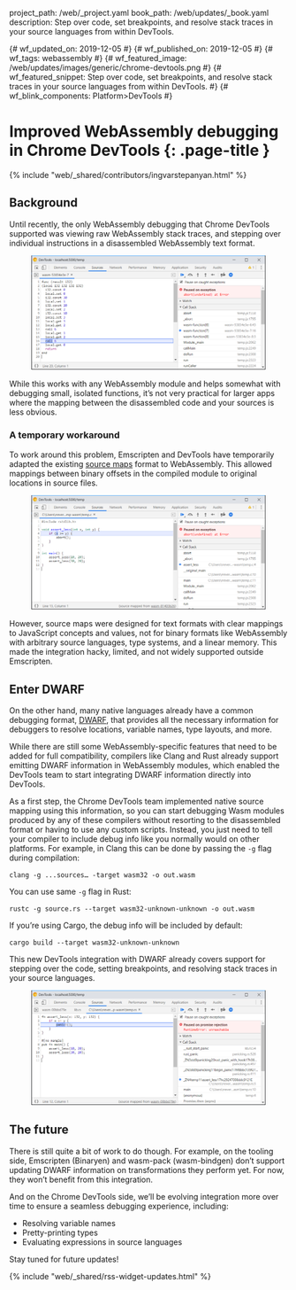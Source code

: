 project_path: /web/_project.yaml
book_path: /web/updates/_book.yaml
description: Step over code, set breakpoints, and resolve stack traces in your source languages from within DevTools.

{# wf_updated_on: 2019-12-05 #}
{# wf_published_on: 2019-12-05 #}
{# wf_tags: webassembly #}
{# wf_featured_image: /web/updates/images/generic/chrome-devtools.png #}
{# wf_featured_snippet: Step over code, set breakpoints, and resolve stack traces in your source languages from within DevTools. #}
{# wf_blink_components: Platform>DevTools #}

# Improved WebAssembly debugging in Chrome DevTools {: .page-title }

{% include "web/_shared/contributors/ingvarstepanyan.html" %}

## Background

Until recently, the only WebAssembly debugging that Chrome DevTools supported was viewing 
raw WebAssembly stack traces, and stepping over individual instructions in a 
disassembled WebAssembly text format.

<figure>
  <img src="../../images/2019/12/raw.png"
       alt="A screenshot of the previously limited WebAssembly debugging support in 
            Chrome DevTools."/>
</figure>

While this works with any WebAssembly module and helps somewhat with debugging small, isolated functions, it’s not very practical for larger apps where the mapping between the disassembled code and your sources is less obvious.

### A temporary workaround

To work around this problem, Emscripten and DevTools have temporarily adapted the existing 
[source maps](https://www.html5rocks.com/en/tutorials/developertools/sourcemaps/) format to WebAssembly. This allowed mappings
between binary offsets in the compiled module to original locations in source files.

<figure>
  <img src="../../images/2019/12/sourcemaps.png"
       alt="A screenshot of the source-maps-powered debugging."/>
</figure>

However, source maps were designed for text formats with clear mappings to JavaScript concepts and values, not for binary formats like WebAssembly with arbitrary source languages, type systems, and a linear memory. This made the integration hacky, limited, and not widely supported outside Emscripten.

## Enter DWARF

On the other hand, many native languages already have a common debugging format,
[DWARF](http://dwarfstd.org/), that provides all the necessary information for debuggers to resolve locations, variable names, type layouts, and more.

While there are still some WebAssembly-specific features that need to be added for full compatibility, compilers like Clang and Rust already support emitting DWARF information in WebAssembly modules, which enabled the DevTools team to start integrating DWARF information
directly into DevTools.

As a first step, the Chrome DevTools team implemented native source mapping using this information, so you can start debugging Wasm modules produced by any of these compilers without resorting to the disassembled format or having to use any custom scripts.
Instead, you just need to tell your compiler to include debug info like you normally would on other platforms. For example, in Clang this can be done by passing the `-g` flag during compilation:

    clang -g ...sources… -target wasm32 -o out.wasm

You can use same `-g` flag in Rust:

    rustc -g source.rs --target wasm32-unknown-unknown -o out.wasm

If you’re using Cargo, the debug info will be included by default:

    cargo build --target wasm32-unknown-unknown

This new DevTools integration with DWARF already covers support for stepping over the code, setting breakpoints, and resolving stack traces in your source languages.

<figure>
  <img src="../../images/2019/12/dwarf.png"
       alt="A screenshot of the new DWARF-powered debugging."/>
</figure>

## The future

There is still quite a bit of work to do though.
For example, on the tooling side, Emscripten (Binaryen) and wasm-pack (wasm-bindgen) don’t support updating DWARF information on transformations they perform yet. For now, they won’t benefit from this integration. 

And on the Chrome DevTools side, we’ll be evolving integration more over time to ensure a seamless debugging experience, including: 

* Resolving variable names
* Pretty-printing types
* Evaluating expressions in source languages

Stay tuned for future updates!

{% include "web/_shared/rss-widget-updates.html" %}